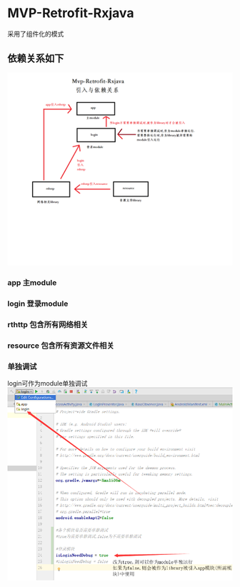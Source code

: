# MVP-Retrofit-Rxjava
采用了组件化的模式

## 依赖关系如下
<img src="https://github.com/manitozhang/mvp-Retrofit-Rxjava/blob/master/img/yilaiguanxi.png"/>

### app 主module
### login 登录module
### rthttp 包含所有网络相关
### resource 包含所有资源文件相关

### 单独调试
login可作为module单独调试
<img src="https://github.com/manitozhang/mvp-Retrofit-Rxjava/blob/master/img/20190228095049.png"/>